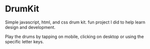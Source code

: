# DrumKit

Simple javascript, html, and css drum kit. fun project I did to help learn design and development.

Play the drums by tapping on mobile, clicking on desktop or using the specific letter keys.
